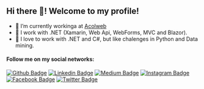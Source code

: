 ## Hi there 👋! Welcome to my profile!

- 🔭 I’m currently workinga at [Acolweb](https://acolweb.com.br/)
- 🌱 I work with .NET (Xamarin, Web Api, WebForms, MVC and Blazor).
- 💜 I love to work with .NET and C#, but like chalenges in Python and Data mining.

#### Follow me on my social networks:

[![Github Badge](https://img.shields.io/badge/-Github-000?style=flat-square&logo=Github&logoColor=white&link=https://github.com/andersonsalles)](https://github.com/andersonsalles)
[![Linkedin Badge](https://img.shields.io/badge/-LinkedIn-blue?style=flat-square&logo=Linkedin&logoColor=white&link=https://www.linkedin.com/in/andersonsalles/)](https://www.linkedin.com/in/andersonsalles/)
[![Medium Badge](https://img.shields.io/badge/-Medium-000000?style=flat-square&labelColor=000000&logo=medium&logoColor=white&link=https://medium.com/@andersonsalles)](https://medium.com/@andersonsalles)
[![Instagram Badge](https://img.shields.io/badge/-Instagram-C13584?style=flat-square&labelColor=C13584&logo=instagram&logoColor=white&link=https://www.instagram.com/salles.anderson/)](https://www.instagram.com/salles.anderson/)
[![Facebook Badge](https://img.shields.io/badge/-Facebook-blue?style=flat-square&labelColor=blue&logo=facebook&logoColor=white&link=https://www.facebook.com/salles.anderson)](https://www.facebook.com/salles.anderson)
[![Twitter Badge](https://img.shields.io/badge/-Twitter-blue?style=flat-square&labelColor=blue&logo=twitter&logoColor=white&link=https://twitter.com/salles_49)](https://twitter.com/salles_49)
